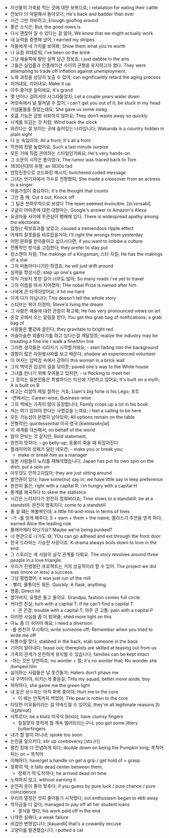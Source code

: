 * 자신들의 가축을 먹는 것에 대한 보복으로; i retaliation for eating their cattle
* 전보다 더 악랄해서 돌아오다; He's back and badder than ever
* 시간 그만 허비하고; Enough goofing around
* 좋은 소식은; But, the good news is
* 다시 괜찮아 질 수 있다는 걸 알아; We know that we might actually work
* 내 능력을 증명해 냈어; i earned my stripes
* 저들에게 네 가치를 보여봐; Show them what you're worth
* 나 요즘 위태로워; i've been on the brink
* 그냥 예술쪽에 발만 살짝 담근 정보죠; i just dabble in the arts
* 그들은 실업률과 인플레이션 사이의 균형을 유지하고자 했다. They were attempting to trade off inflation against unemployment. 
* 노화 과정을 상당히 늦츨 수 있어; can significantly retard the aging process
* 지어내요, 지어내요; Make it up
* 아주 즐거운 일이에요; It's grand
* 몇 년이나 걸려서야 사그라들었지; Let a couple years water down 
* 머릿속에서 널 떨쳐낼 수 없어;  i can't get you out of it; be stuck in my head
* 기념품들을 줬었는데요; She gave us some swag
* 호흡 기능은 금방 쇠퇴하지 않아요; They don't waste away so quickly
* 시계를 되감는 것 처럼; WInd back the clock
* 와칸다는 잘 보이는 곳에 숨어있는 나라입니다; Wakanda is a country hidden in plain sight
* 다 눈 속임이야; All a front; It's all a front
* 막판에 정말 놀랐어요; Such a last minute surpise
* 모든 거에 직접 관여하는 스타일인가봐요; He's very hands-on
* 그 소문의 시작은 톰이었다; The rumor was traced back to Tom
* 1830년대의 유행; an 1830s fad
* 엉망진창으로 코드화된 메시지; butchered coded message
* 그녀는 연기자에서 가수로 전향했따; She made a crossover from an actress to a singer
* 마음가짐이 중요하다; It's the thought that counts
* 그만 좀 해; Cut it out; Knock off
* 그 팀은 천하무적으로 보였다 The team seemed invincible.  [ɪnˈvɪnsəbl]
* 구글이 아마존에 대한 대항마는; Google's answer to Amazon's Alexa
* 유권자들 사이에 무관심이 팽배해 있다. There is widespread apathy among the electorate. 
* 엄청난 팍브효과를 낳았고; caused a tremendous ripple effect
* 어제의 잘못들을 바로잡을거야; i'll right the wrongs from yesterday
* 어떤 문화를 받아들이고 싶으시다면; if you want to imbibe a culture
* 전통적인 방식을 고집한다; they prefer to stay put
* 킹스맨의 자질; The makings of a Kingsman; 스타 자질; He has the makings of a star
* 그저 떠돌아다니기만 하겠죠; he will just drift around
* 실력을 향상시칻; step up one's game
* 아직 가보지 못한 길이 너무도 많아; So many roads i've yet to travel
* 그의 이름을 따서 지어졌따; THe nobel Prize is named after him
* 나에게 큰 타격이었어요; it hit me hard
* 이게 다가 아닙니다; This doesn't tell the whole story
* 스티브는 복이 터졌따; Steve's living the dream
* 그 사람은 예술에 대한 관점이 확고해; He has very pronounced views on art
* 온갖 곳에서 오는 알림을 받다; You get this grab bag of notifications; a grab bag of
* 사람들은 빨강에 끌린다; they gravitate to bright red
* 아슬아슬한 외줄타기를 하고 있다는걸 깨달았쬬; realize the industry may be treading a fine ine / walk a fine/thin line
* 그러한 생각들은 사라지기 시작할거에요; - start fading into the background
* 경험이 많은 자원봉사자를 보고 배운다; shadow an experienced volunteer
* 이 여자는 압박감 속에서 강하다 this woman is a brick wall
* 그의 백악관 입성의 길을 닦아준; paved one's way to the White house
* 그녀를 만나기 위해 모여들고 있지만; - is flocking to meet her
* 그 정의는 일본인들은 특별하다는 미신에 기반하고 있어요; It's built on a myth; A is built on B
* 레고는 리암이 제일 잘하는 거죠; Liam's big forte is his Lego; 포트
* -면에서는; Career-wise, Business-wise
* 그의 책에는 가족이 많이 등장합니다; Family crops up a lot in his book
* 저는 여기 있어야 한다는 사명감을 느껴요; i feel a calling to be here
* 모든 가능성이 분명히 남아있따; All options remain on the table
* 전형적인; quintessential 미국·영국 [kwìntəsénʃəl]
* 이 세계를 대신해서; on behalf of the world
* 말이 안되는 것 같지만; Bold statement, 
* 완전히 망하다; - go belly-up; 동물이 죽을 때 뒤집어진다
* 플레이어의 성패가 달린 네모칸; - make you or break you; 
	* make or break him as a manager
* 일본 사람들으 뇨리를 재해석했습니다; Japan has put its own spin on the dish; put a spin on
* 아무것도 안하고이잖아; they are just sitting around
* 발언권이 있다; have some(no) say in; we have little say in leep preference
* 완전히 옳은; right with a capital R; i'm hungry with a capital H
* 통계를 왜곡하다 to skew the statistics 
* 시간은 느려지다가 완전히 멈춰버리죠; Time slows to a standstill; be at a standstill; 완전히 멈춰지다; come to a standstill
* 줄 설 떄는 복불복인데; a little hit-and-miss in terms of lines
* -가 -를 얻게 해주다; S + earn + them + the name; 엘리스가 주연을 얻게 하다; earned Alice the leading role
* 몰래카메라 아닌가요? Maybe we're being punked?
* 너 현관으로 나가도 돼; YOu can go adhead and ext through the front door
* 한국 드라마는 기승전 사랑이죠. K-drama always boils down to love in the end.
* 그 스토리는 세 사람의 삼각 관계를 다뤄요. The story revolves around three people in a love triangle.
* 우리가 진행했던 프로젝트는 거의 성공적이라 할 수 있어. The project we did was (more or less) a success.
* 그냥 평범했어; it was just run of the mill
*  : 빨리. 물통이든 뭐든. Quickly. A flask, anything.
* 명중; Direct hit
* 할아버지, 유행은 돌고 돌아요. Grandpa, fashion comes full circle.
* 커다란 진실; turh with a capital T; If he can't find a capital T
	* 큰 곤경: trouble with a capital T; 아주 큰 고통: pain with a capital P
* 이러한 사실을 좀 더 밝혀줄; shed more light on this
* 아뇨 좀 더 쉬어야 해요; i need a diversion
* -를 완전히 무시하다; write someone off; Remember when you tried to write me off
* 뒤통수를 맞다; stabbed in the back; stab someone in the back
* 기어이 알아내다; tease out; therepists are skilled at teasing out from us
* 가족의 관계가 온전하게 유지될 수 있습니다; families can be kept intact
* -하는 것은 당연하죠; no wonter + 절; it's no wonter that; No wonder she dumped him
* 싫어하는 사람들은 날 못건들지; Haters don't phase me
* 내 구역이야, 비키는게 좋을걸; THis my squad, better move aside, boy
* 허락하다; she game me the green light
* 내 깉은 상ㅇ처는 아직 회복 중이야; Hurt me to the core
	* 이 배는 안쪽까지 썩었어; THe pear is rotten to the core
* 타당한 이유들이라는 걸 약속드릴 수 있어요; they're all legitimate reasons  [lɪˈdʒɪtɪmət]
* 서투르다; be a klutz 미국식 [klʌts]; have clumsy fingers
	* 칠칠맞지 못하게 뭘 계속 떨어뜨리는구나; you got some jittery butterfingers
* 내가 할 말이 아니네; spoke too soon
* 논란을 일으키다; stir up controversy  [stɜː(r)]
* 펌킨 킹에 더 전념하게 되다; double down on being the Pumpkin king; 목적어 뒤는 on + 목적어
* 이해하다; have/get a handle on get a grip / get hold of = grasp
* 정확히 딱; it falls dead center between them; 
	* 정확기 딱 도착하다; he arrived dead on time
* 노력하지 않고; without earning it
* 순전히 운이 좋아 맞추다; if you guess by pure luck / pure chance / pure coincidence
* 우리의 열정은 섯히 줄어들기 시작했다; out enthusiasm began to ebb away
* 학자금을 다 갚다; managed to pay off all her student loans
	* 결식을 맺다; his work paid off in the end
* 나약한 실패다; a weak failure
* 비겁한 변명입니다;  [káuərdli] that's a cowardly excuse
* 고양이를 발견했습니다; i potted a cat
